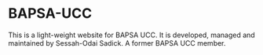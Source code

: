 # BAPSA-UCC
This is a light-weight website for BAPSA UCC.
It is developed, managed and maintained by Sessah-Odai Sadick. A former BAPSA UCC member.
